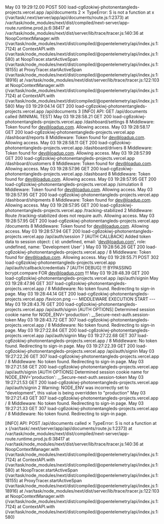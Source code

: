 May 03 19:29:12.00
POST
500
load-cg6zokiwj-photonentangleds-projects.vercel.app
/api/documents
2
⨯ TypeError: S is not a function at x (/var/task/.next/server/app/api/documents/route.js:1:2373) at /var/task/node_modules/next/dist/compiled/next-server/app-route.runtime.prod.js:6:38417 at /var/task/node_modules/next/dist/server/lib/trace/tracer.js:140:36 at NoopContextManager.with (/var/task/node_modules/next/dist/compiled/@opentelemetry/api/index.js:1:7124) at ContextAPI.with (/var/task/node_modules/next/dist/compiled/@opentelemetry/api/index.js:1:580) at NoopTracer.startActiveSpan (/var/task/node_modules/next/dist/compiled/@opentelemetry/api/index.js:1:18155) at ProxyTracer.startActiveSpan (/var/task/node_modules/next/dist/compiled/@opentelemetry/api/index.js:1:18916) at /var/task/node_modules/next/dist/server/lib/trace/tracer.js:122:103 at NoopContextManager.with (/var/task/node_modules/next/dist/compiled/@opentelemetry/api/index.js:1:7124) at ContextAPI.with (/var/task/node_modules/next/dist/compiled/@opentelemetry/api/index.js:1:580)
May 03 19:29:04.14
GET
200
load-cg6zokiwj-photonentangleds-projects.vercel.app
/api/documents
3
[INFO] API: GET /api/documents called (MINIMAL TEST)
May 03 19:28:58.21
GET
200
load-cg6zokiwj-photonentangleds-projects.vercel.app
/dashboard/settings
8
Middleware: Token found for dev@loadup.com. Allowing access.
May 03 19:28:58.17
GET
200
load-cg6zokiwj-photonentangleds-projects.vercel.app
/dashboard/reports
8
Middleware: Token found for dev@loadup.com. Allowing access.
May 03 19:28:58.11
GET
200
load-cg6zokiwj-photonentangleds-projects.vercel.app
/dashboard/drivers
8
Middleware: Token found for dev@loadup.com. Allowing access.
May 03 19:28:57.99
GET
200
load-cg6zokiwj-photonentangleds-projects.vercel.app
/dashboard/customers
8
Middleware: Token found for dev@loadup.com. Allowing access.
May 03 19:28:57.96
GET
200
load-cg6zokiwj-photonentangleds-projects.vercel.app
/dashboard
8
Middleware: Token found for dev@loadup.com. Allowing access.
May 03 19:28:57.95
GET
200
load-cg6zokiwj-photonentangleds-projects.vercel.app
/simulation
8
Middleware: Token found for dev@loadup.com. Allowing access.
May 03 19:28:57.95
GET
200
load-cg6zokiwj-photonentangleds-projects.vercel.app
/dashboard/shipments
8
Middleware: Token found for dev@loadup.com. Allowing access.
May 03 19:28:57.95
GET
200
load-cg6zokiwj-photonentangleds-projects.vercel.app
/tracking-stabilized
2
Middleware: Route /tracking-stabilized does not require auth. Allowing access.
May 03 19:28:57.95
GET
200
load-cg6zokiwj-photonentangleds-projects.vercel.app
/documents
8
Middleware: Token found for dev@loadup.com. Allowing access.
May 03 19:28:57.94
GET
200
load-cg6zokiwj-photonentangleds-projects.vercel.app
/api/auth/session
7
[AUTH CALLBACK] Added token data to session object: { id: undefined, email: 'dev@loadup.com', role: undefined, name: 'Development User' }
May 03 19:28:56.26
GET
200
load-cg6zokiwj-photonentangleds-projects.vercel.app
/
8
Middleware: Token found for dev@loadup.com. Allowing access.
May 03 19:28:55.71
POST
302
load-cg6zokiwj-photonentangleds-projects.vercel.app
/api/auth/callback/credentials
7
[AUTH DEBUG] !!! BYPASSING bcrypt.compare FOR dev@loadup.com !!!
May 03 19:28:48.39
GET
200
load-cg6zokiwj-photonentangleds-projects.vercel.app
/api/auth/signin
May 03 19:28:47.96
GET
307
load-cg6zokiwj-photonentangleds-projects.vercel.app
/
8
Middleware: No token found. Redirecting to sign-in page.
May 03 19:28:44.14
GET
200
load-cg6zokiwj-photonentangleds-projects.vercel.app
/favicon.png
--- MIDDLEWARE EXECUTION START ---
May 03 19:28:43.76
GET
200
load-cg6zokiwj-photonentangleds-projects.vercel.app
/api/auth/signin
[AUTH OPTIONS] Determined session cookie name for NODE_ENV='production': __Secure-next-auth.session-token
May 03 19:28:43.72
GET
307
load-cg6zokiwj-photonentangleds-projects.vercel.app
/
8
Middleware: No token found. Redirecting to sign-in page.
May 03 19:27:22.84
GET
200
load-cg6zokiwj-photonentangleds-projects.vercel.app
/api/auth/signin
May 03 19:27:22.68
GET
307
load-cg6zokiwj-photonentangleds-projects.vercel.app
/
8
Middleware: No token found. Redirecting to sign-in page.
May 03 19:27:22.39
GET
200
load-cg6zokiwj-photonentangleds-projects.vercel.app
/api/auth/signin
May 03 19:27:22.26
GET
307
load-cg6zokiwj-photonentangleds-projects.vercel.app
/
8
Middleware: No token found. Redirecting to sign-in page.
May 03 19:27:21.58
GET
200
load-cg6zokiwj-photonentangleds-projects.vercel.app
/api/auth/signin
[AUTH OPTIONS] Determined session cookie name for NODE_ENV='production': __Secure-next-auth.session-token
May 03 19:27:21.53
GET
200
load-cg6zokiwj-photonentangleds-projects.vercel.app
/api/auth/signin
2
Warning: NODE_ENV was incorrectly set to "development", this value is being overridden to "production"
May 03 19:27:21.43
GET
307
load-cg6zokiwj-photonentangleds-projects.vercel.app
/
8
Middleware: No token found. Redirecting to sign-in page.
May 03 19:27:21.33
GET
307
load-cg6zokiwj-photonentangleds-projects.vercel.app
/
8
Middleware: No token found. Redirecting to sign-in page.






[INFO] API: POST /api/documents called
⨯ TypeError: S is not a function
    at x (/var/task/.next/server/app/api/documents/route.js:1:2373)
    at /var/task/node_modules/next/dist/compiled/next-server/app-route.runtime.prod.js:6:38417
    at /var/task/node_modules/next/dist/server/lib/trace/tracer.js:140:36
    at NoopContextManager.with (/var/task/node_modules/next/dist/compiled/@opentelemetry/api/index.js:1:7124)
    at ContextAPI.with (/var/task/node_modules/next/dist/compiled/@opentelemetry/api/index.js:1:580)
    at NoopTracer.startActiveSpan (/var/task/node_modules/next/dist/compiled/@opentelemetry/api/index.js:1:18155)
    at ProxyTracer.startActiveSpan (/var/task/node_modules/next/dist/compiled/@opentelemetry/api/index.js:1:18916)
    at /var/task/node_modules/next/dist/server/lib/trace/tracer.js:122:103
    at NoopContextManager.with (/var/task/node_modules/next/dist/compiled/@opentelemetry/api/index.js:1:7124)
    at ContextAPI.with (/var/task/node_modules/next/dist/compiled/@opentelemetry/api/index.js:1:580)